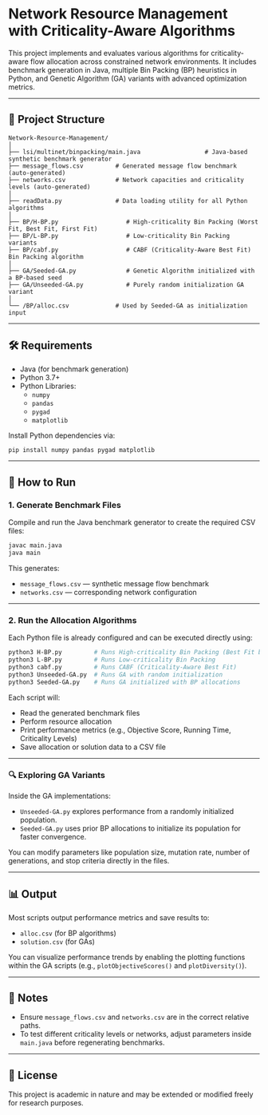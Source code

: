 # Network Resource Management with Criticality-Aware Algorithms

This project implements and evaluates various algorithms for criticality-aware flow allocation across constrained network environments. It includes benchmark generation in Java, multiple Bin Packing (BP) heuristics in Python, and Genetic Algorithm (GA) variants with advanced optimization metrics.

---

## 📁 Project Structure

```
Network-Resource-Management/
│
├── lsi/multinet/binpacking/main.java                  # Java-based synthetic benchmark generator
├── message_flows.csv         # Generated message flow benchmark (auto-generated)
├── networks.csv              # Network capacities and criticality levels (auto-generated)
│
├── readData.py               # Data loading utility for all Python algorithms
│
├── BP/H-BP.py                   # High-criticality Bin Packing (Worst Fit, Best Fit, First Fit)
├── BP/L-BP.py                   # Low-criticality Bin Packing variants
├── BP/cabf.py                   # CABF (Criticality-Aware Best Fit) Bin Packing algorithm
│
├── GA/Seeded-GA.py              # Genetic Algorithm initialized with a BP-based seed
├── GA/Unseeded-GA.py            # Purely random initialization GA variant
│
└── /BP/alloc.csv             # Used by Seeded-GA as initialization input
```

---

## 🛠️ Requirements

- Java (for benchmark generation)
- Python 3.7+
- Python Libraries:
  - `numpy`
  - `pandas`
  - `pygad`
  - `matplotlib`

Install Python dependencies via:

```bash
pip install numpy pandas pygad matplotlib
```

---

## 🚀 How to Run

### 1. Generate Benchmark Files
Compile and run the Java benchmark generator to create the required CSV files:

```bash
javac main.java
java main
```

This generates:
- `message_flows.csv` — synthetic message flow benchmark
- `networks.csv` — corresponding network configuration

---

### 2. Run the Allocation Algorithms

Each Python file is already configured and can be executed directly using:

```bash
python3 H-BP.py         # Runs High-criticality Bin Packing (Best Fit by default)
python3 L-BP.py         # Runs Low-criticality Bin Packing
python3 cabf.py         # Runs CABF (Criticality-Aware Best Fit)
python3 Unseeded-GA.py  # Runs GA with random initialization
python3 Seeded-GA.py    # Runs GA initialized with BP allocations
```

Each script will:
- Read the generated benchmark files
- Perform resource allocation
- Print performance metrics (e.g., Objective Score, Running Time, Criticality Levels)
- Save allocation or solution data to a CSV file

---

### 🔍 Exploring GA Variants

Inside the GA implementations:
- `Unseeded-GA.py` explores performance from a randomly initialized population.
- `Seeded-GA.py` uses prior BP allocations to initialize its population for faster convergence.

You can modify parameters like population size, mutation rate, number of generations, and stop criteria directly in the files.

---

## 📊 Output

Most scripts output performance metrics and save results to:

- `alloc.csv` (for BP algorithms)
- `solution.csv` (for GAs)

You can visualize performance trends by enabling the plotting functions within the GA scripts (e.g., `plotObjectiveScores()` and `plotDiversity()`).

---

## 📌 Notes

- Ensure `message_flows.csv` and `networks.csv` are in the correct relative paths.
- To test different criticality levels or networks, adjust parameters inside `main.java` before regenerating benchmarks.

---

## 📣 License

This project is academic in nature and may be extended or modified freely for research purposes.
